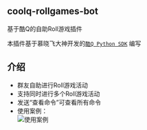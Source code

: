 ## coolq-rollgames-bot
基于酷Q的自助Roll游戏插件

本插件基于慕晓飞大神开发的[`酷Q Python SDK`](https://gitee.com/muxiaofei/coolq_sdk_x/wikis/pages "酷Q SDK-X") 编写<br>
## 介绍<br>
* 群友自助进行Roll游戏活动<br>
* 支持同时进行多个Roll游戏活动<br>
* 发送“查看命令”可查看所有命令<br>
* 使用案例：<br>
![](https://wx2.sinaimg.cn/mw690/006tUGa1ly1g4224b1tryj30u04cue84.jpg "使用案例")<br>
